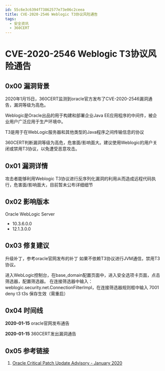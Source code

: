 ```yaml
---
id: 55c6e3c6394f73862577e73e06c2ceea
title: CVE-2020-2546 Weblogic T3协议风险通告
tags: 
  - 安全资讯
  - 360CERT
---
```


# CVE-2020-2546 Weblogic T3协议风险通告

0x00 漏洞背景
---------


2020年1月15日，360CERT监测到oracle官方发布了CVE-2020-2546漏洞通告，漏洞等级为高危。


Weblogic是Oracle出品的用于构建和部署企业Java EE应用程序的中间件，被企业用户广泛应用于生产环境中。


T3是用于在WebLogic服务器和其他类型的Java程序之间传输信息的协议


360CERT判断漏洞等级为高危，危害面/影响面大。建议使用Weblogic的用户关闭或禁用T3协议，以免遭受恶意攻击。


0x01 漏洞详情
---------


攻击者能够利用Weblogic T3协议进行反序列化漏洞的利用从而造成远程代码执行，危害面/影响面大，目前暂未公布详细细节


0x02 影响版本
---------


Oracle WebLogic Server


* 10.3.6.0.0
* 12.1.3.0.0


0x03 修复建议
---------


升级补丁，参考oracle官网发布的补丁
如果不依赖T3协议进行JVM通信，禁用T3协议。


进入WebLogic控制台，在base\_domain配置页面中，进入安全选项卡页面，点击筛选器，配置筛选器。
在连接筛选器中输入：weblogic.security.net.ConnectionFilterImpl，在连接筛选器规则框中输入 7001 deny t3 t3s
保存生效（需重启）


0x04 时间线
--------


**2020-01-15** oracle官网发布通告


**2020-01-15** 360CERT发出漏洞通告


0x05 参考链接
---------


1. [Oracle Critical Patch Update Advisory - January 2020](https://www.oracle.com/security-alerts/cpujan2020.html)


